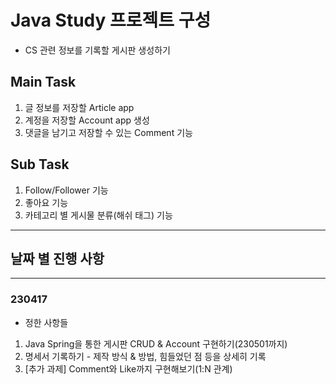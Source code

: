 # Java Study 프로젝트 구성

- CS 관련 정보를 기록할 게시판 생성하기

## Main Task
1. 글 정보를 저장할 Article app
2. 계정을 저장할 Account app 생성
3. 댓글을 남기고 저장할 수 있는 Comment 기능

## Sub Task
1. Follow/Follower 기능
2. 좋아요 기능
3. 카테고리 별 게시물 분류(해쉬 태그) 기능

<hr>

## 날짜 별 진행 사항

<hr>

### 230417

- 정한 사항들
1. Java Spring을 통한 게시판 CRUD & Account 구현하기(230501까지)
2. 명세서 기록하기 - 제작 방식 & 방법, 힘들었던 점 등을 상세히 기록
3. [추가 과제] Comment와 Like까지 구현해보기(1:N 관계)
